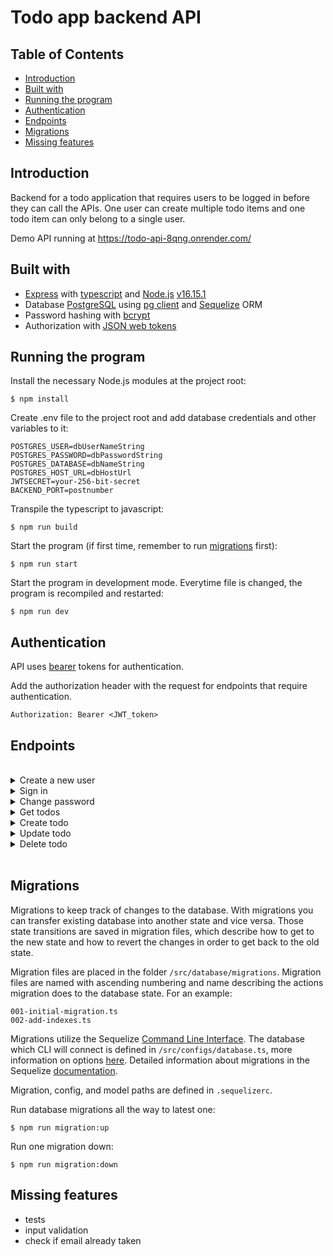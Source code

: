 # Todo app backend API

## Table of Contents

- [Introduction](#introduction)
- [Built with](#built-with)
- [Running the program](#running-the-program)
- [Authentication](#authentication)
- [Endpoints](#endpoints)
- [Migrations](#migrations)
- [Missing features](#missing-features)

## Introduction

Backend for a todo application that requires users to be logged in before they can call the APIs.
One user can create multiple todo items and one todo item can only belong to a single user.

Demo API running at https://todo-api-8qng.onrender.com/

## Built with

- [Express](https://expressjs.com/) with [typescript](https://www.typescriptlang.org/) and [Node.js](https://nodejs.org/en/) [v16.15.1](https://nodejs.org/tr/blog/release/v16.15.1/)
- Database [PostgreSQL](https://www.postgresql.org/) using [pg client](https://www.npmjs.com/package/pg) and [Sequelize](https://sequelize.org/) ORM
- Password hashing with [bcrypt](https://www.npmjs.com/package/bcrypt)
- Authorization with [JSON web tokens](https://www.npmjs.com/package/jsonwebtoken)

## Running the program

Install the necessary Node.js modules at the project root:
```
$ npm install
```

Create .env file to the project root and add database credentials and other variables to it:
```
POSTGRES_USER=dbUserNameString
POSTGRES_PASSWORD=dbPasswordString
POSTGRES_DATABASE=dbNameString
POSTGRES_HOST_URL=dbHostUrl
JWTSECRET=your-256-bit-secret
BACKEND_PORT=postnumber
```

Transpile the typescript to javascript:
```
$ npm run build
```

Start the program (if first time, remember to run [migrations](#migrations) first):
```
$ npm run start
```

Start the program in development mode. Everytime file is changed, the program is recompiled and restarted:
```
$ npm run dev
```

## Authentication

API uses [bearer](https://datatracker.ietf.org/doc/html/rfc6750) tokens for authentication.

Add the authorization header with the request for endpoints that require authentication.
```
Authorization: Bearer <JWT_token>
```

## Endpoints

<br>
<details>
<summary>Create a new user</summary>
<br>

Sign up as an user of the API, using email & password.

**URL** : `/api/v1/signup`

**Method** : `POST`

**Auth required** : NO

**Permissions required** : -

**Data example** :
```json
{
    "email": "myemail@email.com",
    "password": "foobar123"
}
```

### Success Responses

**Condition** : -

**Code** : `200 OK`

**Content example** :
```json
{
    "success": "new user created succesfully"
}
```

### Error Response

**Condition** : Email and/or password not send with the request.

**Code** : `400 BAD REQUEST`

**Content** :
```json
{
    "error": "email or password missing"
}
```

### Or

**Condition** : Unexpected error occurs during database call or hashing. Message can vary depending on the error.

**Code** : `500 INTERNAL SERVER ERROR`

**Content** :
```json
{
    "error": "message"
}
```

<br>
</details>


<details>
<summary>Sign in</summary>
<br>

Sign in using email & password.
The API will return the JWT token that can be used to call the APIs that follow.

**URL** : `/api/v1/signin`

**Method** : `POST`

**Auth required** : NO

**Permissions required** : -

**Data example** :
```json
{
    "email": "myemail@email.com",
    "password": "foobar123"
}
```

### Success Responses

**Condition** : -

**Code** : `200 OK`

**Content example** :
```json
{
    "success": "new user created succesfully"
}
```

### Error Response

**Condition** : Email and/or password not send with the request.

**Code** : `400 BAD REQUEST`

**Content** :
```json
{
    "error": "email or password missing"
}
```

### Or

**Condition** : Email not found.

**Code** : `404 NOT FOUND`

**Content** :
```json
{
    "error": "user with an email address {email} not found"
}
```

### Or

**Condition** : Password incorrect.

**Code** : `403 FORBIDDEN`

**Content** :
```json
{
    "error": "password incorrect"
}
```
### Or

**Condition** : Unexpected error occurs during database call or hashing. Message can vary depending on the error.

**Code** : `500 INTERNAL SERVER ERROR`

**Content** :
```json
{
    "error": "message"
}
```

<br>
</details>


<details>
<summary>Change password</summary>
<br>

Change user’s password.

**URL** : `/api/v1/changePassword`

**Method** : `PUT`

**Auth required** : YES

**Permissions required** : -

**Data example** :
```json
{
    "password": "foobar123",
    "newPassword": "123foobar"
}
```

### Success Responses

**Condition** : -

**Code** : `200 OK`

**Content example** :
```json
{
    "success": "password changed succesfully"
}
```

### Error Response

**Condition** : Current password and/or new password not send with the request.

**Code** : `400 BAD REQUEST`

**Content** :
```json
{
    "error": "current password or new password missing"
}
```

### Or

**Condition** : Current password and new password are equal.

**Code** : `400 BAD REQUEST`

**Content** :
```json
{
    "error": "new password cannot be same as current password"
}
```

### Or

**Condition** : User with an id not found.

**Code** : `404 NOT FOUND`

**Content** :
```json
{
    "error": "user with an id {userId} not found"
}
```

### Or

**Condition** : Current password incorrect.

**Code** : `403 FORBIDDEN`

**Content** :
```json
{
    "error": "current password incorrect"
}
```

### Or

**Condition** : Unexpected error occurs during database call or hashing. Message can vary depending on the error.

**Code** : `500 INTERNAL SERVER ERROR`

**Content** :
```json
{
    "error": "message"
}
```

<br>
</details>


<details>
<summary>Get todos</summary>
<br>

Get a list of todo items.

**URL** : `/api/v1/todos?status=[status]`

**URL Query parameters** : status=[string] status query param can be included to return only items of specific status. If not present, return all items.

**Method** : `GET`

**Auth required** : YES

**Permissions required** : -

**Data example** : -

### Success Responses

**Condition** : -

**Code** : `200 OK`

**Content example** :
```json
[
    {
        "id": 1,
        "name": "name of the todo 1",
        "description": "description for this todo",
        "status": "NOTSTARTED",
        "createdAt": "2022-12-29T12:28:39.892Z",
        "updatedAt": "2022-12-29T12:28:39.892Z",
        "userId": 1
    },
    {
        "id": 2,
        "name": "name of the todo 2",
        "description": "description for this todo",
        "status": "COMPLETED",
        "createdAt": "2022-12-29T12:29:32.767Z",
        "updatedAt": "2022-12-29T12:29:32.767Z",
        "userId": 2
    },
    {
        "id": 3,
        "name": "name of the todo 3",
        "description": "description for this todo",
        "status": "ONGOING",
        "createdAt": "2022-12-29T12:29:35.857Z",
        "updatedAt": "2022-12-29T12:29:35.857Z",
        "userId": 3
    }
]
```

### Error Response

**Condition** : Status is in the query params but is not one of the available status values: NOTSTARTED, ONGOING, or COMPLETED

**Code** : `400 BAD REQUEST`

**Content** :
```json
{
    "error": "incorrect status value, must be one of 'NOTSTARTED', 'ONGOING', 'COMPLETED'"
}
```

### Or

**Condition** : No todos found.

**Code** : `404 NOT FOUND`

**Content** :
```json
{
    "error": "no todos found"
}
```

### Or

**Condition** : Unexpected error occurs during database call or hashing. Message can vary depending on the error.

**Code** : `500 INTERNAL SERVER ERROR`

**Content** :
```json
{
    "error": "message"
}
```

<br>
</details>


<details>
<summary>Create todo</summary>
<br>

Create a new todo item. Name and status must be send with the request. Description is optional.
Status must be one of following: NOTSTARTED, ONGOING, or COMPLETED.

**URL** : `/api/v1/todos`

**Method** : `POST`

**Auth required** : YES

**Permissions required** : -

**Data example** :
```json
{
    "name": "name of the todo 1",
    "description": "description for this todo",
    "status": "NOTSTARTED",
}

```

### Success Responses

**Condition** : -

**Code** : `200 OK`

**Content example** :
```json
{
    "id": 1,
    "name": "name of the todo 1",
    "description": "description for this todo",
    "status": "NOTSTARTED",
    "createdAt": "2022-12-29T12:28:39.892Z",
    "updatedAt": "2022-12-29T12:28:39.892Z",
    "userId": 1
}
```

### Error Response

**Condition** : Name and/or status not send with the request.

**Code** : `400 BAD REQUEST`

**Content** :
```json
{
    "error": "name or status missing"
}
```

### Or

**Condition** : Status is sent but is not one of the available status values: NOTSTARTED, ONGOING, or COMPLETED

**Code** : `400 BAD REQUEST`

**Content** :
```json
{
    "error": "incorrect status value, must be one of 'NOTSTARTED', 'ONGOING', 'COMPLETED'"
}
```

### Or

**Condition** : Unexpected error occurs during database call or hashing. Message can vary depending on the error.

**Code** : `500 INTERNAL SERVER ERROR`

**Content** :
```json
{
    "error": "message"
}
```

<br>
</details>


<details>
<summary>Update todo</summary>
<br>

Update a todo item.
Status must be one of following: NOTSTARTED, ONGOING, or COMPLETED.
Name, description, and status are optional.

**URL** : `/api/v1/todos/:id`

**Method** : `PUT`

**Auth required** : YES

**Permissions required** : Must be the owner of the todo.

**Data example** :
```json
{
    "name": "update this todo",
    "description": "description for this todo that is being updated",
    "status": "COMPLETED",
}

```

### Success Responses

**Condition** : -

**Code** : `200 OK`

**Content example** :
```json
{
    "id": 1,
    "name": "update this todo",
    "description": "description for this todo that is being updated",
    "status": "COMPLETED",
    "createdAt": "2022-12-29T12:28:39.892Z",
    "updatedAt": "2022-12-30T12:28:39.892Z",
    "userId": 1
}
```

### Error Response

**Condition** : Status is sent but is not one of the available status values: NOTSTARTED, ONGOING, or COMPLETED

**Code** : `400 BAD REQUEST`

**Content** :
```json
{
    "error": "incorrect status value, must be one of 'NOTSTARTED', 'ONGOING', 'COMPLETED'"
}
```

### Or

**Condition** : Todo with an id not found.

**Code** : `404 NOT FOUND`

**Content** :
```json
{
    "error": "todo with an id {id} not found"
}
```

### Or

**Condition** : User is not the owner of the todo.

**Code** : `401 UNAUTHORIZED`

**Content** :
```json
{
    "error": "you are not the owner of todo id {id}"
}
```

### Or

**Condition** : Unexpected error occurs during database call or hashing. Message can vary depending on the error.

**Code** : `500 INTERNAL SERVER ERROR`

**Content** :
```json
{
    "error": "message"
}
```

<br>
</details>


<details>
<summary>Delete todo</summary>
<br>

Delete a todo item.

**URL** : `/api/v1/todos/:id`

**URL Parameters** : id=[integer] where id is the ID of the todo on the server.

**Method** : `DELETE`

**Auth required** : YES

**Permissions required** : Must be the owner of the todo.

**Data example** : -

### Success Responses

**Condition** : -

**Code** : `200 OK`

**Content example** : -

### Error Response

**Condition** : Todo id missing.

**Code** : `400 BAD REQUEST`

**Content** :
```json
{
    "error": "todo id missing"
}
```

### Or

**Condition** : Todo with an id not found.

**Code** : `404 NOT FOUND`

**Content** :
```json
{
    "error": "todo with an id {id} not found"
}
```

### Or

**Condition** : User is not the owner of the todo.

**Code** : `401 UNAUTHORIZED`

**Content** :
```json
{
    "error": "you are not the owner of todo id {id}"
}
```

### Or

**Condition** : Unexpected error occurs during database call or hashing. Message can vary depending on the error.

**Code** : `500 INTERNAL SERVER ERROR`

**Content** :
```json
{
    "error": "message"
}
```

<br>
</details>
<br>

## Migrations

Migrations to keep track of changes to the database. With migrations
you can transfer existing database into another state and vice versa.
Those state transitions are saved in migration files, which describe
how to get to the new state and how to revert the changes in order
to get back to the old state.

Migration files are placed in the folder `/src/database/migrations`.
Migration files are named with ascending numbering and name describing
the actions migration does to the database state. For an example:
```
001-initial-migration.ts
002-add-indexes.ts
```

Migrations utilize the Sequelize [Command Line Interface](https://github.com/sequelize/cli).
The database which CLI will connect is defined in `/src/configs/database.ts`,
more information on options [here](https://github.com/sequelize/cli/blob/main/docs/README.md).
Detailed information about migrations in the Sequelize
[documentation](https://sequelize.org/docs/v6/other-topics/migrations/).

Migration, config, and model paths are defined in `.sequelizerc`.

Run database migrations all the way to latest one:
```
$ npm run migration:up
```

Run one migration down:
```
$ npm run migration:down
```

## Missing features

- tests
- input validation
- check if email already taken
